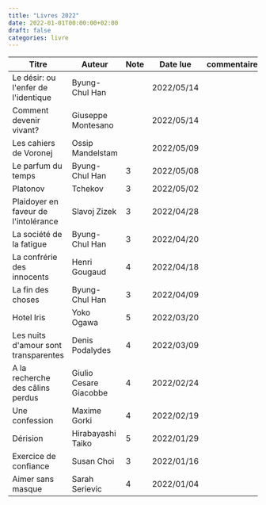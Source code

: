 ```yaml
---
title: "Livres 2022"
date: 2022-01-01T00:00:00+02:00
draft: false
categories: livre
---
```


| Titre      | Auteur | Note | Date lue | commentaire |
| ----------- | ----------- | ----------- | ----------- |----------- |
| Le désir: ou l'enfer de l'identique | Byung-Chul Han |  | 2022/05/14 |
| Comment devenir vivant? | Giuseppe Montesano |  | 2022/05/14 |
| Les cahiers de Voronej | Ossip Mandelstam |  | 2022/05/09 |
| Le parfum du temps | Byung-Chul Han | 3 | 2022/05/08 |
| Platonov | Tchekov | 3 | 2022/05/02 |
| Plaidoyer en faveur de l'intolérance | Slavoj Zizek | 3 | 2022/04/28 |
| La société de la fatigue | Byung-Chul Han | 3 | 2022/04/20 |
| La confrérie des innocents | Henri Gougaud | 4 | 2022/04/18 |
| La fin des choses | Byung-Chul Han | 3 | 2022/04/09 |
| Hotel Iris | Yoko Ogawa | 5 | 2022/03/20 |
| Les nuits d'amour sont transparentes | Denis Podalydes | 4 | 2022/03/09 |
| A la recherche des câlins perdus | Giulio Cesare Giacobbe | 4 | 2022/02/24 |
| Une confession | Maxime Gorki  |	4	|2022/02/19 |
| Dérision | Hirabayashi Taiko  |	5	|2022/01/29 |
| Exercice de confiance | Susan Choi  |	3	|2022/01/16 |
| Aimer sans masque | Sarah Serievic  |	4	|2022/01/04 |